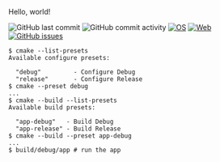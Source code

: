 Hello, world!

![GitHub last commit](https://img.shields.io/github/last-commit/koppi/hello)
![GitHub commit activity](https://img.shields.io/github/commit-activity/w/koppi/hello)
[![OS](https://github.com/koppi/hello/actions/workflows/os.yml/badge.svg)](https://github.com/koppi/hello/actions/workflows/os.yml)
[![Web](https://github.com/koppi/hello/actions/workflows/web.yml/badge.svg)](https://github.com/koppi/hello/actions/workflows/web.yml)
[![GitHub issues](https://img.shields.io/github/issues/koppi/hello)](https://github.com/koppi/hello/issues)

```shell
$ cmake --list-presets
Available configure presets:

  "debug"         - Configure Debug
  "release"       - Configure Release
$ cmake --preset debug
...
$ cmake --build --list-presets
Available build presets:

  "app-debug"   - Build Debug
  "app-release" - Build Release
$ cmake --build --preset app-debug
...
$ build/debug/app # run the app
```
